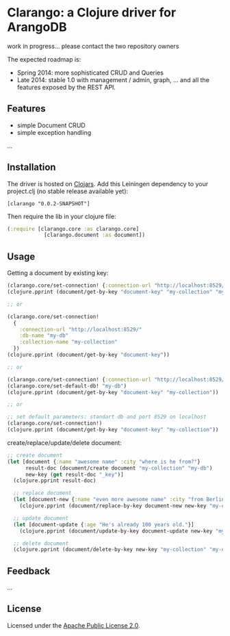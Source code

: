 Clarango: a Clojure driver for ArangoDB
========

work in progress... please contact the two repository owners

The expected roadmap is:
* Spring 2014: more sophisticated CRUD and Queries
* Late 2014: stable 1.0 with management / admin, graph, ... and all the features exposed by the REST API.

## Features

* simple Document CRUD
* simple exception handling

...

## Installation

The driver is hosted on [Clojars](https://clojars.org/clarango). Add this Leiningen dependency to your project.clj (no stable release available yet):
```
[clarango "0.0.2-SNAPSHOT"]
```
Then require the lib in your clojure file:
``` Clojure
(:require [clarango.core :as clarango.core]
			[clarango.document :as document])
```

## Usage

Getting a document by existing key:

```clojure
(clarango.core/set-connection! {:connection-url "http://localhost:8529/"})
(clojure.pprint (document/get-by-key "document-key" "my-collection" "my-db"))

;; or

(clarango.core/set-connection! 
  {
    :connection-url "http://localhost:8529/"
    :db-name "my-db"
    :collection-name "my-collection"
  })
(clojure.pprint (document/get-by-key "document-key"))

;; or

(clarango.core/set-connection! {:connection-url "http://localhost:8529/"})
(clarango.core/set-default-db! "my-db")
(clojure.pprint (document/get-by-key "document-key" "my-collection"))

;; or

;; set default parameters: standart db and port 8529 on localhost
(clarango.core/set-connection!)
(clojure.pprint (document/get-by-key "document-key" "my-collection"))
```

create/replace/update/delete document:

```clojure
;; create document
(let [document {:name "awesome name" :city "where is he from?"}
      result-doc (document/create document "my-collection" "my-db")
      new-key (get result-doc "_key")]
  (clojure.pprint result-doc)

  ;; replace document
  (let [document-new {:name "even more awesome name" :city "from Berlin of course"}]
    (clojure.pprint (document/replace-by-key document-new new-key "my-collection" "my-db")))

  ;; update document
  (let [document-update {:age "He's already 100 years old."}]
    (clojure.pprint (document/update-by-key document-update new-key "my-collection" "my-db")))

  ;; delete document
  (clojure.pprint (document/delete-by-key new-key "my-collection" "my-db")))
```

## Feedback

...

## License

Licensed under the [Apache Public License 2.0](http://www.apache.org/licenses/LICENSE-2.0.html).
